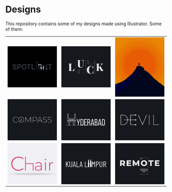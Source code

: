 # Designs
This repository contains some of my designs made using Illustrator.
Some of them:
<table>
    <tr>
      <td><img src="2020-11/png/21.11.2020.png"></td>
      <td><img src="2020-12/png/06.12.2020.png"></td>
      <td><img src="2020-11/png/15.11.2020.png"></td>
    </tr>
    <tr>
      <td><img src="2020-12/png/12.12.2020.png"></td>
      <td><img src="2020-12/png/20.12.2020.png"></td>
      <td><img src="2020-12/png/10.12.2020.png"></td>
    </tr>
    <tr>
      <td><img src="2020-11/png/17.11.2020.png"></td>
      <td><img src="2020-12/png/29.12.2020.png"></td>
      <td><img src="2020-12/png/08.12.2020.png"></td>
    </tr>
</table>

